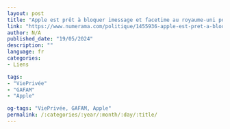 ```yaml
---
layout: post
title: "Apple est prêt à bloquer imessage et facetime au royaume-uni pour protéger le chiffrement"
link: "https://www.numerama.com/politique/1455936-apple-est-pret-a-bloquer-imessage-et-facetime-au-royaume-uni-pour-proteger-le-chiffrement.html"
author: N/A
published_date: "19/05/2024"
description: ""
language: fr
categories:
- Liens

tags:
- "ViePrivée"
- "GAFAM"
- "Apple"

og-tags: "ViePrivée, GAFAM, Apple"
permalink: /:categories/:year/:month/:day/:title/
---
```

